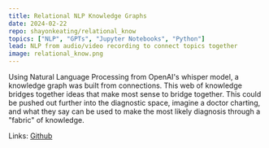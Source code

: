 ```yaml
---
title: Relational NLP Knowledge Graphs
date: 2024-02-22
repo: shayonkeating/relational_know
topics: ["NLP", "GPTs", "Jupyter Notebooks", "Python"]
lead: NLP from audio/video recording to connect topics together
image: relational_know.png
---
```


Using Natural Language Processing from OpenAI's whisper model, a knowledge graph
was built from connections. This web of knowledge bridges together ideas that
make most sense to bridge together. This could be pushed out further into the
diagnostic space, imagine a doctor charting, and what they say can be used to
make the most likely diagnosis through a "fabric" of knowledge.

Links: [Github](https://github.com/shayonkeating/relationalknowledgegpt)
